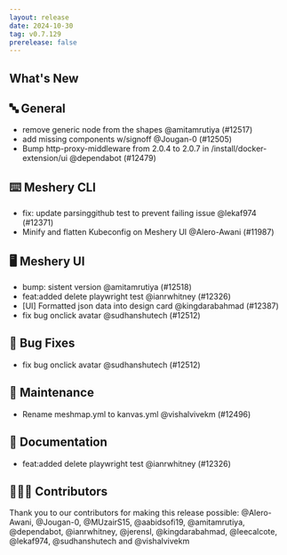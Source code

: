 ```yaml
---
layout: release
date: 2024-10-30
tag: v0.7.129
prerelease: false
---
```


## What's New
## 🔤 General
- remove generic node from the shapes @amitamrutiya (#12517)
- add missing components w/signoff @Jougan-0 (#12505)
- Bump http-proxy-middleware from 2.0.4 to 2.0.7 in /install/docker-extension/ui @dependabot (#12479)

## ⌨️ Meshery CLI

- fix: update parsinggithub test to prevent failing issue @lekaf974 (#12371)
- Minify and flatten Kubeconfig on Meshery UI @Alero-Awani (#11987)

## 🖥 Meshery UI

- bump: sistent version @amitamrutiya (#12518)
- feat:added delete playwright test @ianrwhitney (#12326)
- [UI] Formatted json data into design card @kingdarabahmad (#12387)
- fix bug onclick avatar @sudhanshutech (#12512)

## 🐛 Bug Fixes

- fix bug onclick avatar @sudhanshutech (#12512)

## 🧰 Maintenance

- Rename meshmap.yml to kanvas.yml @vishalvivekm (#12496)

## 📖 Documentation

- feat:added delete playwright test @ianrwhitney (#12326)

## 👨🏽‍💻 Contributors

Thank you to our contributors for making this release possible:
@Alero-Awani, @Jougan-0, @MUzairS15, @aabidsofi19, @amitamrutiya, @dependabot, @ianrwhitney, @jerensl, @kingdarabahmad, @leecalcote, @lekaf974, @sudhanshutech and @vishalvivekm

